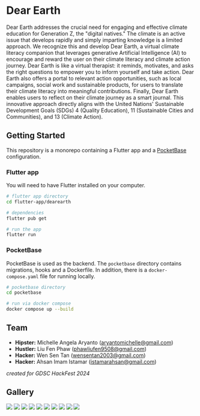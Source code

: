 # Dear Earth

Dear Earth addresses the crucial need for engaging and effective climate education for Generation Z, the "digital natives." The climate is an active issue that develops rapidly and simply imparting knowledge is a limited approach. We recognize this and develop Dear Earth, a virtual climate literacy companion that leverages generative Artificial Intelligence (AI) to encourage and reward the user on their climate literacy and climate action journey. Dear Earth is like a virtual therapist: it reminds, motivates, and asks the right questions to empower you to inform yourself and take action. Dear Earth also offers a portal to relevant action opportunities, such as local campaigns, social work and sustainable products, for users to translate their climate literacy into meaningful contributions. Finally, Dear Earth enables users to reflect on their climate journey as a smart journal. This innovative approach directly aligns with the United Nations' Sustainable Development Goals (SDGs) 4 (Quality Education), 11 (Sustainable Cities and Communities), and 13 (Climate Action).

## Getting Started

This repository is a monorepo containing a Flutter app and a [PocketBase](https://github.com/pocketbase/pocketbase) configuration.

### Flutter app

You will need to have Flutter installed on your computer.

```bash
# flutter app directory
cd flutter-app/dearearth

# dependencies
flutter pub get

# run the app
flutter run
```

### PocketBase

PocketBase is used as the backend. The `pocketbase` directory contains migrations, hooks and a Dockerfile. In addition, there is a `docker-compose.yaml` file for running locally.

```bash
# pocketbase directory
cd pocketbase

# run via docker compose
docker compose up --build
```

## Team

- **Hipster:** Michelle Angela Aryanto (aryantomichelle@gmail.com)
- **Hustler:** Liu Fen Phaw (phawliufen9508@gmail.com)
- **Hacker:** Wen Sen Tan (wensentan2003@gmail.com)
- **Hacker:** Ahsan Imam Istamar (istamarahsan@gmail.com)

*created for GDSC HackFest 2024*

## Gallery

![](gallery/Screenshot_1705070418.png)
![](gallery/Screenshot_1705070496.png)
![](gallery/Screenshot_1705071408.png) 
![](gallery/Screenshot_1705077236.png) 
![](gallery/Screenshot_1705077243.png) 
![](gallery/Screenshot_1705077246.png) 
![](gallery/Screenshot_1705077249.png) 
![](gallery/Screenshot_1705077254.png) 
![](gallery/Screenshot_1705077258.png) 
![](gallery/Screenshot_1705077261.png) 